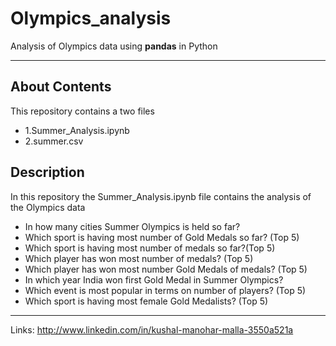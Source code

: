 # Olympics_analysis
Analysis of Olympics data using **pandas** in Python
___________________________________________________________
## About Contents
This repository contains a two files
* 1.Summer_Analysis.ipynb
* 2.summer.csv
## Description
In this repository the Summer_Analysis.ipynb file contains the analysis of the Olympics data
- In how many cities Summer Olympics is held so far?
-  Which sport is having most number of Gold Medals so far? (Top 5)
-  Which sport is having most number of medals so far?(Top 5)
-  Which player has won most number of medals? (Top 5)
-  Which player has won most number Gold Medals of medals? (Top 5)
-  In which year India won first Gold Medal in Summer Olympics?
-  Which event is most popular in terms on number of players? (Top 5)
-  Which sport is having most female Gold Medalists? (Top 5)
_________________________________________________________________
Links:
http://www.linkedin.com/in/kushal-manohar-malla-3550a521a

